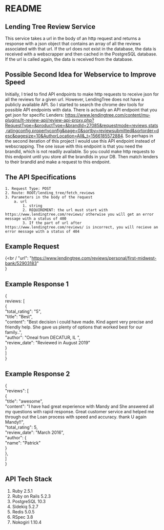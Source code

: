 # README

## Lending Tree Review Service <br />
This service takes a url in the body of an http request and returns a response with a json object that contains an array of all the reviews associated with that url. If the url does not exist in the database, the data is received with a webscrapper and then cached in the PostgreSQL database. If the url is called again, the data is received from the database.

## Possible Second Idea for Webservice to Improve Speed<br />
Initially, I tried to find API endpoints to make http requests to receive json for all the reviews for a given url. However, LendingTree does not have a publicly available API. So I started to search the chrome dev tools for possible API endpoints with data. There is actually an API endpoint that you get json for specific Lenders: https://www.lendingtree.com/content/mu-plugins/lt-review-api/review-api-proxy.php?RequestType=&productType=&brandId=27085&requestmode=reviews,stats,ratingconfig,propertyconfig&page=0&sortby=reviewsubmitted&sortorder=desc&pagesize=10&AuthorLocation=All&_t=1566185572884. So perhaps in the second iteration of this project I would use this API endpoint instead of webscrapping. The one issue with this endpoint is that you need the brandId, which is not readily available. So you could make http requests to this endpoint until you store all the brandIds in your DB. Then match lenders to their brandId and make a request to this endpoint.

## The API Specifications<br />
    1. Request Type: POST
    2. Route: ROOT/lending_tree/fetch_reviews
    3. Parameters in the body of the request
        a. url
            1. string
            2. REQUIREMENT: the url must start with https://www.lendingtree.com/reviews/ otherwise you will get an error message with a status of 400
            3. If the part of url after https://www.lendingtree.com/reviews/ is incorrect, you will recieve an error message with a status of 404
    
## Example Request<br />
{<br /
	"url": "https://www.lendingtree.com/reviews/personal/first-midwest-bank/52903183"
<br />}

## Example Response 1<br />

{<br />
    reviews: [<br/>
        {<br />
            "total_rating": "5",<br />
            "title": "Best",<br />
            "content": "Best decision i could have made. Kind agent very precise and friendly help. She gave us plenty of options that worked best for our family..",<br />
            "author": "Oneal from DECATUR, IL ",<br />
            "review_date": "Reviewed in August 2019"<br />
        }<br />
    ]<br />
}

## Example Response 2<br />
{<br />
    "reviews": [<br />
        {<br />
            "title": "awesome",<br />
            "content": "I have had great experience with Mandy and She answered all my questions with rapid response. Great customer service and helped me through out the Loan process with speed and accuracy. thank U again Mandy!!",<br />
            "total_rating": 5,<br />
            "review_date": "March 2016",<br />
            "author": {<br />
                "name": "Patrick"<br />
            }<br />
        },<br />
    ]<br />
}

## API Tech Stack<br />
1. Ruby 2.5.1<br />
2. Ruby on Rails 5.2.3<br />
3. PostgreSQL 10.3<br />
4. Sidekiq 5.2.7<br />
5. Redis 5.0.5<br />
6. RSpec 3.8<br />
7. Nokogiri 1.10.4<br />
